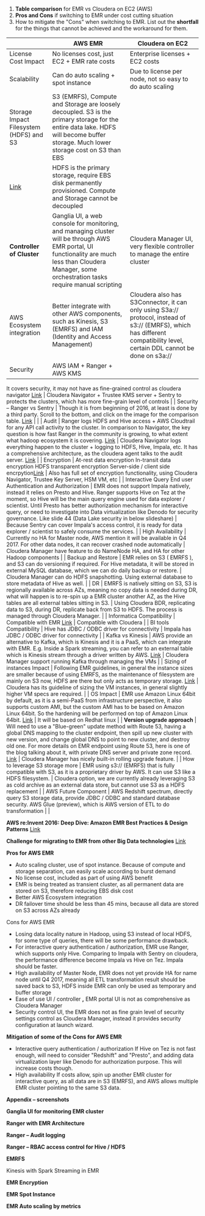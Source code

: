 1. **Table comparison** for EMR vs Cloudera on EC2 (AWS)
2. **Pros and Cons** if switching to EMR under cost cutting situation
3. How to mitigate the &quot;Cons&quot; when switching to EMR. List out the **shortfall** for the things that cannot be achieved and the workaround for them.

|   | AWS EMR | **Cloudera on EC2** |
| --- | --- | --- |
| License Cost Impact | No licenses cost, just EC2 + EMR rate costs | Enterprise licenses + EC2 costs |
| Scalability | Can do auto scaling + spot instance | Due to license per node, not so easy to do auto scaling |
| Storage Impact Filesystem (HDFS) and S3 | S3 (EMRFS), Compute and Storage are loosely decoupled. S3 is the primary storage for the entire data lake. HDFS will become buffer storage. Much lower storage cost on S3 than EBS
[Link](http://docs.aws.amazon.com/emr/latest/ManagementGuide/emr-plan-file-systems.html) | HDFS is the primary storage, require EBS disk permanently provisioned. Compute and Storage cannot be decoupled |
| **Controller of Cluster** | Ganglia UI, a web console for monitoring, and managing cluster will be through AWS EMR portal, UI functionality are much less than Cloudera Manager, some orchestration tasks require manual scripting | Cloudera Manager UI, very flexible controller to manage the entire cluster |
| AWS Ecosystem integration | Better integrate with other AWS components, such as Kinesis, S3 (EMRFS) and IAM (Identity and Access Management) | Cloudera also has S3Connector, it can only using S3a:// protocol, instead of s3:// (EMRFS), which has different compatibility level, certain DDL cannot be done on s3a:// |
| Security | AWS IAM + Ranger + AWS KMS
It covers security, it may not have as fine-grained control as cloudera navigator
[Link](https://aws.amazon.com/blogs/big-data/implementing-authorization-and-auditing-using-apache-ranger-on-amazon-emr/) | Cloudera Navigator + Trustee KMS server + Sentry to protects the clusters, which has more fine-grain level of controls |
| Security – Ranger vs Sentry | Though it is from beginning of 2016, at least is done by a third party. Scroll to the bottom, and click on the image for the comparison table.
[Link](https://blogs.informatica.com/2016/01/16/securing-sensitive-information-big-data-world/#fbid=lX_Bp0k88NQ) |   |
| Audit | Ranger logs HDFS and Hive access + AWS Cloudtrail for any API call activity to the cluster.
In comparison to Navigator, the key question is how fast Ranger in the community is growing, to what extent what hadoop ecosystem it is covering.
[Link](http://ranger.apache.org/faq.html)
 | Cloudera Navigator logs everything happen to the cluster + logging to HDFS, Hive, Impala, etc. It has a comprehensive architecture, as the cloudera agent talks to the audit server. [Link](https://www.cloudera.com/documentation/enterprise/5-11-x/topics/cn_iu_audit_arch.html) |
| Encryption | At-rest data encryption
In-transit data encryption
HDFS transparent encryption
Server-side / client side encrpytion[Link](http://docs.aws.amazon.com/emr/latest/ReleaseGuide/emr-data-encryption-options.html) | Also has full set of encryption functionality, using Cloudera Navigator, Trustee Key Server, HSM VM, etc |
| Interactive Query
End user Authentication and Authorization | EMR does not support Impala natively, instead it relies on Presto and Hive. Ranger supports Hive on Tez at the moment, so Hive will be the main query engine used for data explorer / scientist.
Until Presto has better authorization mechanism for interactive query, or need to investigate into Data virtualization like Denodo for security governance. Like slide 44 (Data Lake security in below slideshare)
 | Because Sentry can cover Impala&#39;s access control, it is ready for data explorer / scientist to safely consume the services. |
| High Availability | Currently no HA for Master node, AWS mention it will be available in Q4 2017. For other data nodes, it can recover crashed node automatically | Cloudera Manager have feature to do NameNode HA, and HA for other Hadoop components |
| Backup and Restore | EMR relies on S3 ( EMRFS ), and S3 can do versioning if required. For Hive metadata, it will be stored in external MySQL database, which we can do daily backup or restore. | Cloudera Manager can do HDFS snapshotting. Using external database to store metadata of Hive as well. |
| DR | EMRFS is natively sitting on S3, S3 is regionally available across AZs, meaning no copy data is needed during DR, what will happen is to re-spin up a EMR cluster another AZ, as the Hive tables are all external tables sitting in S3. | Using Cloudera BDR, replicating data to S3, during DR, replicate back from S3 to HDFS. The process is managed through Cloudera Manager. |
| Informatica Compatibility | Compatible with EMR
[Link](https://kb.informatica.com/h2l/HowTo%20Library/1/0958-Configuring_BDM_in_Amazon_Cloud-H2L.pdf) | Compatible with Cloudera |
| BI tools Compatibility | Hive has JDBC / ODBC driver for connectivity | Impala has JDBC / ODBC driver for connectivity |
| Kafka vs Kinesis | AWS provide an alternative to Kafka, which is Kinesis and it is a PaaS, which can integrate with EMR. E.g. Inside a Spark streaming, you can refer to an external table which is Kinesis stream through a driver written by AWS.
[Link](https://aws.amazon.com/blogs/big-data/optimize-spark-streaming-to-efficiently-process-amazon-kinesis-streams/) | Cloudera Manager support running Kafka through managing the VMs |
| Sizing of instances Impact | Following EMR guidelines, in general the instance sizes are smaller because of using EMRFS, as the maintenance of filesystem are mainly on S3 now, HDFS are there but only acts as temporary storage. [Link](http://docs.aws.amazon.com/emr/latest/ManagementGuide/emr-plan-instances-guidelines.html)  | Cloudera has its guideline of sizing the VM instances, in general slightly higher VM specs are required. |
| OS Impact | EMR use Amazon Linux 64bit by default, as it is a semi-PaaS from infrastructure perspective, it also supports custom AMI, but the custom AMI has to be based on Amazon Linux 64bit. So the hardening will be performed on top of Amazon Linux 64bit.
[Link](http://docs.aws.amazon.com/emr/latest/ManagementGuide/emr-custom-ami.html)  | It will be based on Redhat linux |
| **Version upgrade approach** | Will need to use a &quot;Blue-green&quot; update method with Route 53, having a global DNS mapping to the cluster endpoint, then spill up new cluster with new version, and change global DNS to point to new cluster, and destroy old one. For more details on EMR endpoint using Route 53, here is one of the blog talking about it, with private DNS server and private zone record.
[Link](https://aws.amazon.com/blogs/big-data/launching-and-running-an-amazon-emr-cluster-in-your-vpc-part-2-custom-dns/) | Cloudera Manager has nicely built-in rolling upgrade feature. |
| How to leverage S3 storage more | EMR using s3:// (EMRFS) that is fully compatible with S3, as it is a proprietary driver by AWS. It can use S3 like a HDFS filesystem.  | Cloudera option, we are currently already leveraging S3 as cold archive as an external data store, but cannot use S3 as a HDFS replacement |
| AWS Future Component | AWS Redshift spectrum, directly query S3 storage data, provide JDBC / ODBC and standard database security.
AWS Glue (preview), which is AWS version of ETL to do transformation |   |

**AWS re:Invent 2016: Deep Dive: Amazon EMR Best Practices &amp; Design Patterns**
[Link](https://www.slideshare.net/AmazonWebServices/aws-reinvent-2016-deep-dive-amazon-emr-best-practices-design-patterns-bdm401)

**Challenge for migrating to EMR from other Big Data technologies**
[Link](https://www.slideshare.net/AmazonWebServices/bda-302-deep-dive-on-migrating-big-data-workloads-to-amazon-emr)

**Pros for AWS EMR**

- Auto scaling cluster, use of spot instance. Because of compute and storage separation, can easily scale according to burst demand
- No license cost, included as part of using AWS benefit
- EMR is being treated as transient cluster, as all permanent data are stored on S3, therefore reducing EBS disk cost
- Better AWS Ecosystem integration
- DR failover time should be less than 45 mins, because all data are stored on S3 across AZs already

Cons for AWS EMR

- Losing data locality nature in Hadoop, using S3 instead of local HDFS, for some type of queries, there will be some performance drawback.
- For interactive query authentication / authorization, EMR use Ranger, which supports only Hive. Comparing to Impala with Sentry on cloudera, the performance difference become Impala vs Hive on Tez. Impala should be faster.
- High availability of Master Node, EMR does not yet provide HA for name node until Q4 2017, meaning all ETL transformation result should be saved back to S3, HDFS inside EMR can only be used as temporary and buffer storage
- Ease of use UI / controller **,** EMR portal UI is not as comprehensive as Cloudera Manager
- Security control UI, the EMR does not as fine grain level of security settings control as Cloudera Manager, instead it provides security configuration at launch wizard.

**Mitigation of some of the Cons for AWS EMR**

- Interactive query authentication / authorization
If Hive on Tez is not fast enough, will need to consider &quot;Redshift&quot; and &quot;Presto&quot;, and adding data virtualization layer like Denodo for authorization purpose. This will increase costs though.
- High availability
If costs allow, spin up another EMR cluster for interactive query, as all data are in S3 (EMRFS), and AWS allows multiple EMR cluster pointing to the same S3 data.


**Appendix – screenshots**

**Ganglia UI for monitoring EMR cluster**


**Ranger with EMR Architecture**


**Ranger – Audit logging**


**Ranger – RBAC access control for Hive / HDFS**


**EMRFS**


Kinesis with Spark Streaming in EMR


**EMR Encryption**


**EMR Spot Instance**


**EMR Auto scaling by metrics**
